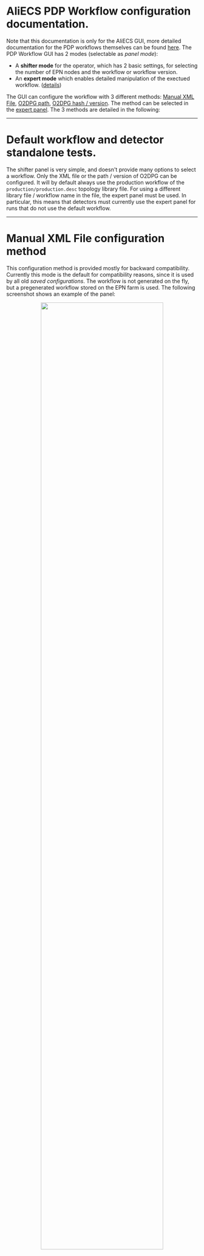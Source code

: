 # AliECS PDP Workflow configuration documentation.
Note that this documentation is only for the AliECS GUI, more detailed documentation for the PDP workflows themselves can be found [here](../README.md). The PDP Workflow GUI has 2 modes (selectable as *panel mode*):
- A **shifter mode** for the operator, which has 2 basic settings, for selecting the number of EPN nodes and the workflow or workflow version.
- An **expert mode** which enables detailed manipulation of the exectued workflow. ([details](#expert-panel))

The GUI can configure the workflow with 3 different methods: [Manual XML File](#manual-xml-file-configuration-method), [O2DPG path](#o2dpg-path-configuration-method), [O2DPG hash / version](#o2dpg-hash-configuration-method). The method can be selected in the [expert panel](#expert-panel). The 3 methods are detailed in the following:

<hr>

# Default workflow and detector standalone tests.
The shifter panel is very simple, and doesn't provide many options to select a workflow. Only the XML file or the path / version of O2DPG can be configured. It will by default always use the production workflow of the `production/production.desc` topology library file. For using a different library file / workflow name in the file, the expert panel must be used. In particular, this means that detectors must currently use the expert panel for runs that do not use the default workflow.

<hr>

# Manual XML File configuration method
This configuration method is provided mostly for backward compatibility. Currently this mode is the default for compatibility reasons, since it is used by all old *saved configurations*. The workflow is not generated on the fly, but a pregenerated workflow stored on the EPN farm is used. The following screenshot shows an example of the panel:

<p align="center"><img src='gui_manual.png' width=80%></p>

The panel provides the following settings:
- **Topology**: Absolute path to the topology XML file on the EPN's shared home folder.
- **# of EPNs** Number of EPN nodes to allocate from the *online* zone. Please note that this number must match the number specified in the provided XML file.

<hr>

# O2DPG path configuration method
This method uses the [O2DPG repository](../) to generate the topology on the fly. No pregenerated files are used. This is the "*new*" way to configure the workflow. This screenshot shows an example of the **shifter** mode, followed by a description of the 2 settings:

<p align="center"><img src='gui_path.png' width=80%></p>

- **O2 Data Processing Path**: Absolute path on the EPN farm to the O2DPG repository to be used.
- **# of EPNs**: Number of EPN nodes to allocate from the *online* zone. Identical to the [manual XML file](#manual-xml-file-configuration-method) case. In this case the workflow is generated on the fly, so a workflow for the specified number of EPNs is created automatically.

For all other configuration options see the [expert panel](#expert-panel).

<hr>

# O2DPG hash configuration method
This is mostly identical to the [O2DGP path](#o2dpg-path-configuration-method) method.
The only difference is that a repository version is specified instead of the path to the repository on the EPN farm.
This ensures proper versioning and reproducibility.
While the [O2DPG path](#o2dpg-path-configuration-method) method can generate topologies from any private O2DPG fork on the EPN farm, the **O2DPG hash** method only supports workflows that are checked in into the official [O2DPG/DATA](../) repository.
The referred version can be either a commit or a tag.
Tags will be used for official tagged versions of the production workflow, while detectors may use just commit hashes for standalone runs without the need to create / wait for an official tag.
This method will become the default method when the workflows have stabilized and do no longer change on a daily basis.
In the following screenshot, the *tag* `v0.20` is selected:

<p align="center"><img src='gui_version.png' width=80%></p>

- **O2 Data Processing Hash**: Version (*commit hash* or *tag*) in the official O2DPG repository.
- **# of EPNs**: Number of EPN nodes to allocate from the *online* zone. Identical to the [O2DPG path](#o2dpg-path-configuration-method) case.

For all other configuration options see the [expert panel](#expert-panel).

<hr>

# Expert panel
The expert panel provides plenty of additional configuration options for both O2DPG repository configuration methods. Some options are also availble for the manual XML file method. This screenshot shows the expert panel and the default options. The individual options are described below.

<p align="center"><img src='gui_expert_default.png' width=80%></p>

- **# of EPNs** (also available in shifter view): This option configures the number of EPNs used for the partition. To be more precise, it only sets the default of the number of EPNs. Other options (**Resources**, **# of compute nodes**) related to the number of EPN nodes may override the value specified here. If these other options are set to their *default*, **# of EPNs** controls how many EPNs are used exclusively.
- **Workflow configuraiton mode**: This option allows to switch between the *Manual XML file* mode, *O2DPG path* mode, and *O2DPG hash* mode.
- **O2DPG Path** (also available in shifter few. Since in the example above the workflow configuration mode is set to *O2DPG path* in the example, this setting is visible instead of e.g. the field to enter the manual XML file): Select the DATA path of the O2DPG repository.
- **Resources** (default: `default`): ODC resources to be used for the partition. If this field is set to the string `default`, which is the default setting, the ODC resources are requested automatically according to the setting in *# of EPNs*. Otherwise an ODC resource request may be inserted manually. E.g. `{"zone": "online", "n": "10"}` will request 10 nodes from the `online` zone, `[ {"zone": "online", "n": "10"}, {"zone": "calib", "n": "1"} ]` will request 1 node from the zone calib in addition.
- **Data Distribution mode** (default: `physics`): By default physics should be used. Other modes are needed for special cases. Refer to the EPN experts for details.
- **TF Builder mode** (default: `processing`): This specifies the DataDistribution TfBuilder mode. The following 4 modes are supported, the default is `processing`, and for additional raw TF writing `processing-disk` should be used. Note that in the cases `discard` and `disk` the *topology library file* `production/no-processing.desc` and the *workflow name* `no-processing` must be used.
  - **discard**: TfBuilder builds the time frame on the EPN but discards it immediate without storing it or running any further processing.
  - **disk**: The raw time frame is stored to disk, no processing.
  - **processing**: Time frames are built and passed to DPL for processing. The raw time frame is not stored. The CTF may be stored depending on the DPL workflow configuration (see *Workflow parameters*).
  - **processing-disk**: Combination of `disk` and `processing`: Time frames are built, raw TFs are stored to disk, DPL processing is active.
- **Topology description library file** (default: `production/production.desc`): Selects the file in the DATA path of the O2DPG repository with the topology description for the partition. By default the GUI uses the default production workflow. In case of detector standalone tests, the detectors can either use their own library files here, or stick to the default global workflow if that provides all the processes they need.
- **Workflow name** (default: `synchronous-workflow-1numa`): Selects the *workflow name* to use inside the *topology library file*. See [here](../README.md)  for details. There are 2 default global workflows:
  - `synchronous-workflow-1numa`: Default production workflow using 4 GPUs and only 1 NUMA domain on the EPN. This provides less processing power, but the startup is faster, so it is currently used as default.
  - `synchronous-workflow`: Production workflow using all 8 GPUs and both NUMA domains of the EPN. Provides the full processing power but has significantly longer start of run time, thus it is currently not used by default. Will be needed for Pb-Pb.
- **Detector list (Global)**: Comma-separated list of the detectors used for processing in the DPL workflow. If this field is set to the string `default`, which is the default setting, the list is auto-generated by AliECS from the detectors in the partition. If this list contains detectors not in the partition, the synchronous reconstruction processes for such detectors will be started, but they will only process empty dummy data, which can be used for tests. If the list contains less detectors than are in the partition, processing for missing detectors is disabled completely. In case the *TF Builder mode* is set to `disk` or `processing-disk`, raw TFs for such detectors would still be stored, but such detectors would miss in the CTF. The abbreviation `ALL` may be used for all ALICE detectors (not only those in the partition).
- **Detector list (QC)**: Comma-separated list of detectors to run QC for, if the workflow parameter `QC` is set (see below). They keywords `default` and `ALL` work in the same way as for *Detector list (Global)*. A detector not present in *Detector list (Global)* will not run any processing and thus also no EPN QC, even if present in this list.
- **Detector list (Calibration)**: Comma-separated list of detectors to run calibration for, if the workflow parameter `CALIB` is set (see below). Works in exactly the same way as *Detector list (QC)*.
- **Workflow parameters**: Comma-separated list of workflow parameters. Parameters are usually features to enable in the workflow, but can also be special options. Currently, the following parameters exist:
  - `QC`: Enable EPN QC for the detectors in *Detector list (QC)*.
  - `CALIB`: Enable calibration for detectors in *Detector list (Calibration)*.
  - `GPU`: Perform the TPC reconstruction on the GPU.
  - `CTF`: Store the CTF. Note that by default the reconstruction will always run the CTF encoding. (CTF encoding can be disabled using custom settings in the *EXTRA ENV variables* option (see below).) Thus CTF creation can be tested without storing the CTF, by removing this parameter.
  - `EVENT_DISPLAY`: Export JSONs for the event display.
- **# of compute nodes**: Number of compute nodes on which DPL processing is enabled. In case of the default value `-1`, *# of EPNs* is used. In case of the value `0`, the default that is specified for the workflow in the topology library file is used. This is only needed for special tests.
- **Raw decoder multiplicity factor**: In case the processing on the EPN is to slow, and in case the EPN nodes still have space CPU capacity available, this option (and the following 2 options: *CTF encoder multiplicity factor* and *Reconstruction process multiplicity factor*) increases the number of parallel raw decoder processes running on the EPN. The default number is multiplied by the provided factor. Note that the workflows also support more fine-grained multiplicity settings (described [here](../production/README.md)) which can be provided via the *Extra ENV variables* option below.
- **CTF encoder multiplicity factor**: See *Raw decoder multiplicity factor*. This option affects all CTF encoders instead of all raw decoders.
- **Reconstruction process multiplicity factor**: See *Raw decoder multiplicity factor*. This option affects all other reconstruction processes instead of CTF encoders or raw decoders.
- **Extra ENV variables**: This free text field can be used to provide extra custom options to the DPL workflow. The syntax is `OPTION_NAME='OPTION_VALUE'` with optional single quotes if needed, multiple options can be provided in space separated way. For a full list of options, see [here](../production/README.md). An example would be `WORKFLOW_DETECTORS_MATCHING='ITS-TPC,ITS-TPC-TRD' WORKFLOW_DETECTORS_FLP_PROCESSING=TOF WORKFLOW_DETECTORS_CTF=NONE`.
- **Wipe workflow cache**: The O2DPG workflow mechanisms will cash the XML files of auto-generated workflows in case the configuration mode is *O2DPG hash*. It will then reuse the cached XML in case the same configuration options are provided. This speeds up the start of run. This is only possible in case the configuration is set to *O2DPG hash* because then the topology is fully versioned, identified uniquely by the tripple [O2DPG hash, Workflow name, Toplogy library file]. For an *O2DPG path* the repository is not versioned and the topology is not cached. This option forces a wipe of the cache. In particularly, this is currently needed if the QC JSON files are changed, since they are not yet versioned in consul.
- **Beam type**: Beam type propagated to the reconstruction. Eventually this should be set automatically by AliECS, but for now this must be set here explicitly.
- **# of HBs per TF**: Number of heartbead frames per time frame. Must match the configuration of the detectors / CTP. Eventually this should be set automatically by AliECS, but for now this must be set here explicitly.
- **EPN partition cleanup**: Clean up stale EPN/ODC partitions. Refer to AliECS / ODC experts for details.

The following example shows a screenshot of the expert panel with some custom options selected.

<p align="center"><img src='gui_expert_example.png' width=80%></p>

# Extra ENV Variables
This section contains a list of relevant `Extra ENV Variables` setting to be used in the AliECS GUI. In case multiple settings are needed for the `CONFIG_EXTRA_PROCESS_XXX` or `ARGS_EXTRA_PROCESS_XXX` of the same workflow `XXX`, they should be concatenated:
with `;` or with space respectively.

 - `CONFIG_EXTRA_PROCESS_o2_gpu_reco_workflow=GPU_proc.debugLevel=1;` : Enable the GPU serialization workaround that avoids the random crash.
 - `CONFIG_EXTRA_PROCESS_o2_gpu_reco_workflow=TPCGasParam.DriftV=2.69;` : To pass non-default TPC VDrift to TPC tracking
    If DriftV is modified, it should be set also in `CONFIG_EXTRA_PROCESS_o2_primary_vertexing_workflow`, `CONFIG_EXTRA_PROCESS_o2_tpcits_match_workflow`, `CONFIG_EXTRA_PROCESS_o2_tof_matcher_workflow` and `CONFIG_EXTRA_PROCESS_o2_trd_global_tracking`.
 - `CONFIG_EXTRA_PROCESS_o2_its_reco_workflow=ITSCATrackerParam.sysErrY2[0]=9e-4;ITSCATrackerParam.sysErrZ2[0]=9e-4;ITSCATrackerParam.sysErrY2[1]=9e-4;ITSCATrackerParam.sysErrZ2[1]=9e-4;ITSCATrackerParam.sysErrY2[2]=9e-4;ITSCATrackerParam.sysErrZ2[2]=9e-4;ITSCATrackerParam.sysErrY2[3]=1e-2;ITSCATrackerParam.sysErrZ2[3]=1e-2;ITSCATrackerParam.sysErrY2[4]=1e-2;ITSCATrackerParam.sysErrZ2[4]=1e-2;ITSCATrackerParam.sysErrY2[5]=1e-2;ITSCATrackerParam.sysErrZ2[5]=1e-2;ITSCATrackerParam.sysErrY2[6]=1e-2;ITSCATrackerParam.sysErrZ2[6]=1e-2;` : add extra systematic errors to ITS clusters to account for misalignment
    If these error are applied, it is advised to apply them also in `CONFIG_EXTRA_PROCESS_o2_tof_matcher_workflow`, `CONFIG_EXTRA_PROCESS_o2_tpcits_match_workflow` and `CONFIG_EXTRA_PROCESS_o2_trd_global_tracking` which do ITS refit
 - `CONFIG_EXTRA_PROCESS_o2_itsmft_stf_decoder_workflow="ITSTAlpideParam.roFrameLengthInBC=891;MFTAlpideParam.roFrameLengthInBC=198` : ITS and MFT readout frame lengths in bunches (defaults are shown). If these settings 
 - `ARGS_EXTRA_PROCESS_o2_tpcits_match_workflow=" --ignore-bc-check "` : Do not validate time of matched tracks by interacting BC's (useful if the timings are not well calibrated).
 - `ITS_STROBE="891"`, `MFT_STROBE="198"` : ITS and MFT readout frame lenghts in number of bunches (current default are shown)
